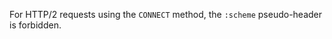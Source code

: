 
For HTTP/2 requests using the `CONNECT` method, the `:scheme` pseudo-header is
forbidden.

<a id="ERR_HTTP2_FRAME_ERROR"></a>
